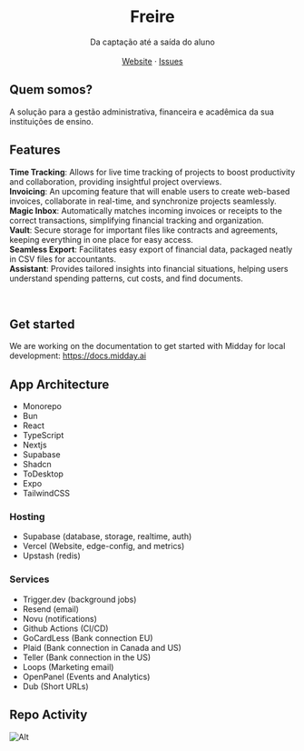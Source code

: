 <p align="center">
	<h1 align="center"><b>Freire</b></h1>
<p align="center">
    Da captação até a saída do aluno
    <br />
    <br />
    <a href="https://claudioav.com">Website</a>
    ·
    <a href="https://github.com/GabrielLimaSC/freire/issues">Issues</a>
  </p>
</p>

## Quem somos?

A solução para a gestão administrativa, financeira e acadêmica da sua instituições de ensino.

## Features

**Time Tracking**: Allows for live time tracking of projects to boost productivity and collaboration, providing insightful project overviews.<br/>
**Invoicing**: An upcoming feature that will enable users to create web-based invoices, collaborate in real-time, and synchronize projects seamlessly.<br/>
**Magic Inbox**: Automatically matches incoming invoices or receipts to the correct transactions, simplifying financial tracking and organization.<br/>
**Vault**: Secure storage for important files like contracts and agreements, keeping everything in one place for easy access​.<br/>
**Seamless Export**: Facilitates easy export of financial data, packaged neatly in CSV files for accountants.<br/>
**Assistant**: Provides tailored insights into financial situations, helping users understand spending patterns, cut costs, and find documents.<br/>

<br/>

## Get started

We are working on the documentation to get started with Midday for local development: https://docs.midday.ai

## App Architecture

- Monorepo
- Bun
- React
- TypeScript
- Nextjs
- Supabase
- Shadcn
- ToDesktop
- Expo
- TailwindCSS

### Hosting

- Supabase (database, storage, realtime, auth)
- Vercel (Website, edge-config, and metrics)
- Upstash (redis)

### Services

- Trigger.dev (background jobs)
- Resend (email)
- Novu (notifications)
- Github Actions (CI/CD)
- GoCardLess (Bank connection EU)
- Plaid (Bank connection in Canada and US)
- Teller (Bank connection in the US)
- Loops (Marketing email)
- OpenPanel (Events and Analytics)
- Dub (Short URLs)

## Repo Activity

![Alt](https://repobeats.axiom.co/api/embed/f1ccba67970f6ef586465dc172f1610f96a10258.svg "Repobeats analytics image")

